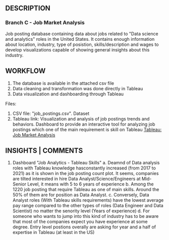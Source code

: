 ## DESCRIPTION

### Branch C - Job Market Analysis
Job posting database containing data about jobs related to "Data science and analytics" roles in the United States. It contains enough information about location, industry, type of posistion, skills/description and wages to develop visualizations capable of showing general insights about this industry. 

## WORKFLOW

1. The database is available in the attached csv file
2. Data cleaning and transformation was done directly in Tableau
3. Data visualization and dashboarding through Tableau

Files:

1. CSV file: "job_postings.csv". Dataset
2. Tableau link: Visualization and analysis of job postings trends and behaviors. Dashboard to provide an interactive tool for analyzing job postings which one of the main requirement is skill on Tableau
[Tableau: Job Market Analysis](https://public.tableau.com/views/JobMarket_16973110717850/JobAnalystics?:language=en-US&:display_count=n&:origin=viz_share_link)

## INSIGHTS | COMMENTS

1. Dashboard "Job Analytics - Tableau Skills"
   a. Deamnd of Data analysis roles with Tableau knowledge hasconstantly increased (from 2017 to 2021) as it is shown in the job posting count plot. It seems, companies are tilted interested in hire Data Analyst/Science/Engineers at Mid-Senior Level, it means with 5 to 6        years of experience
   b. Among the 1220 job posting that require Tableau as one of main skills. Around the 50% of them are for position as Data Analyst.
   c. Conversely, Data Analyst roles (With Tableau skills requirements) have the lowest average pay range compared to the other types of roles (Data Engineer and Data Scientist) no matter the senority level (Years of experience)
   d. For someone who wants to jump into this kind of industry has to be aware that most of the companies expect you have experience at some degree. Entry level postions overally are asking for year and a half of expertise in Tableau (at least in the US)
   
   
